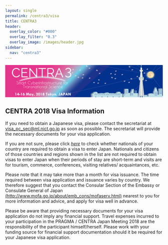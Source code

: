 ```yaml
---
layout: single
permalink: /centra3/visa
title: CENTRA3
header:
  overlay_color: "#000"
  overlay_filter: "0.3"
  overlay_image: /images/header.jpg
sidebar:
  nav: "centra3"
---
```

<img src="/images/centra3.png">

## CENTRA 2018 Visa Information
  
If you need to obtain a Japanese visa, please contact the secretariat at visa_pc_sec@ml.nict.go.jp as soon as possible. The secretariat will provide the necessary documents for your visa application.  

If you are not sure, please click [*here*](http://www.mofa.go.jp/j_info/visit/visa/short/novisa.html) to check whether nationals of your country are required to obtain a visa to enter Japan. Nationals and citizens of those countries and regions shown in the list are not required to obtain visas to enter Japan when their periods of stay are short-term and visits are for tourism, commerce, conferences, visiting relatives/ acquaintances, etc.  

Please note that it may take more than a month for visa issuance. The time required between visa application and issuance varies by country. We therefore suggest that you contact the Consular Section of the Embassy or Consulate General of Japan [(http://www.mofa.go.jp/about/emb_cons/mofaserv.html)](http://www.mofa.go.jp/about/emb_cons/mofaserv.html) nearest to you for more information and advice, and apply for visa well in advance.  

Please be aware that providing necessary documents for your visa application do not imply any financial support. Travel expenses incurred to your participation in the PRAGMA / CENTRA Japan Meeting 2018 are the responsibility of the participant himself/herself. Please work with your funding source for financial support documentation should it be required for your Japanese visa application.  

